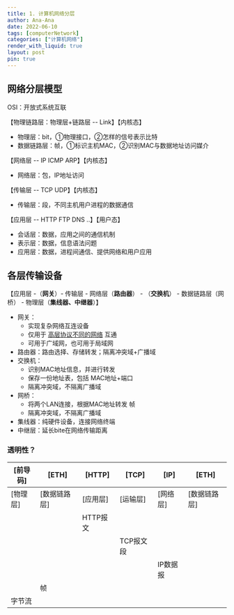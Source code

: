 ```yaml
---
title: 1. 计算机网络分层
author: Ana-Ana
date: 2022-06-10
tags: [computerNetwork]
categories: ["计算机网络"]
render_with_liquid: true
layout: post
pin: true
---
```


## 网络分层模型

OSI：开放式系统互联

【物理链路层：物理层+链路层 -- Link】【内核态】

- 物理层：bit，①物理接口，②怎样的信号表示比特
- 数据链路层：帧，①标识主机MAC，②识别MAC与数据地址访问媒介

【网络层 -- IP ICMP ARP】【内核态】

- 网络层：包，IP地址访问

【传输层 -- TCP UDP】【内核态】

- 传输层：段，不同主机用户进程的数据通信

【应用层 -- HTTP FTP DNS ..】【用户态】

- 会话层：数据，应用之间的通信机制
- 表示层：数据，信息语法问题
- 应用层：数据，进程间通信、提供网络和用户应用

## 各层传输设备

【应用层 -（**网关**）- 传输层 - 网络层（**路由器**） - （**交换机**） - 数据链路层（网桥） - 物理层（**集线器、中继器**）】

- 网关：
  - 实现复杂网络互连设备
  - 仅用于 <u>高层协议不同的网络</u> 互通
  - 可用于广域网，也可用于局域网
- 路由器：路由选择、存储转发；隔离冲突域+广播域
- 交换机：
  - 识别MAC地址信息，并进行转发
  - 保存一份地址表，包括 MAC地址+端口
  - 隔离冲突域，不隔离广播域
- 网桥：
  - 将两个LAN连接，根据MAC地址转发 帧
  - 隔离冲突域，不隔离广播域
- 集线器：纯硬件设备，连接网络终端
- 中继层：延长bite在网络传输距离

### 透明性？

| [前导码] | [ETH]        | [HTTP]   | [TCP]     | [IP]     | [ETH]        |
| -------- | ------------ | -------- | --------- | -------- | ------------ |
| [物理层] | [数据链路层] | [应用层] | [运输层]  | [网络层] | [数据链路层] |
|          |              | HTTP报文 |           |          |              |
|          |              |          | TCP报文段 |          |              |
|          |              |          |           | IP数据报 |              |
|          | 帧           |          |           |          |              |
| 字节流   |              |          |           |          |              |
